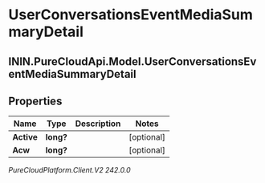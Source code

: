 # UserConversationsEventMediaSummaryDetail

## ININ.PureCloudApi.Model.UserConversationsEventMediaSummaryDetail

## Properties

|Name | Type | Description | Notes|
|------------ | ------------- | ------------- | -------------|
| **Active** | **long?** |  | [optional] |
| **Acw** | **long?** |  | [optional] |



_PureCloudPlatform.Client.V2 242.0.0_
